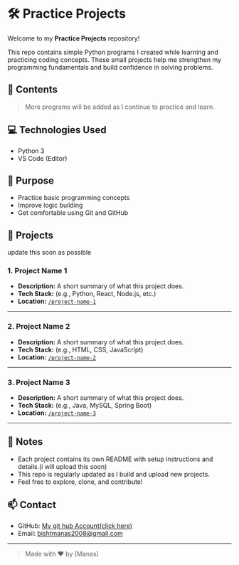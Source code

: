 # 🛠️ Practice Projects

Welcome to my **Practice Projects** repository!

This repo contains simple Python programs I created while learning and practicing coding concepts. These small projects help me strengthen my programming fundamentals and build confidence in solving problems.

## 📂 Contents

> More programs will be added as I continue to practice and learn.

## 💻 Technologies Used

- Python 3
- VS Code (Editor)

## 🧠 Purpose

- Practice basic programming concepts
- Improve logic building
- Get comfortable using Git and GitHub

## 📁 Projects
update this soon as possible 
### 1. Project Name 1
- **Description:** A short summary of what this project does.
- **Tech Stack:** (e.g., Python, React, Node.js, etc.)
- **Location:** [`/project-name-1`](./project-name-1)

---

### 2. Project Name 2
- **Description:** A short summary of what this project does.
- **Tech Stack:** (e.g., HTML, CSS, JavaScript)
- **Location:** [`/project-name-2`](./project-name-2)

---

### 3. Project Name 3
- **Description:** A short summary of what this project does.
- **Tech Stack:** (e.g., Java, MySQL, Spring Boot)
- **Location:** [`/project-name-3`](./project-name-3)

---

## 📌 Notes

- Each project contains its own README with setup instructions and details.(i will upload this soon)
- This repo is regularly updated as I build and upload new projects.
- Feel free to explore, clone, and contribute!

## 📫 Contact

- GitHub: [My git hub Account(click here)](https://github.com/BishtManas)
- Email: bishtmanas2008@gmail.com

---

> Made with ❤️ by [Manas]

